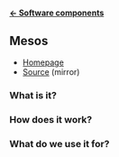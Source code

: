 #### [← Software components](README.md)
## Mesos
* [Homepage](http://mesos.apache.org)
* [Source](https://github.com/apache/mesos) (mirror)

### What is it?

### How does it work?

### What do we use it for?

